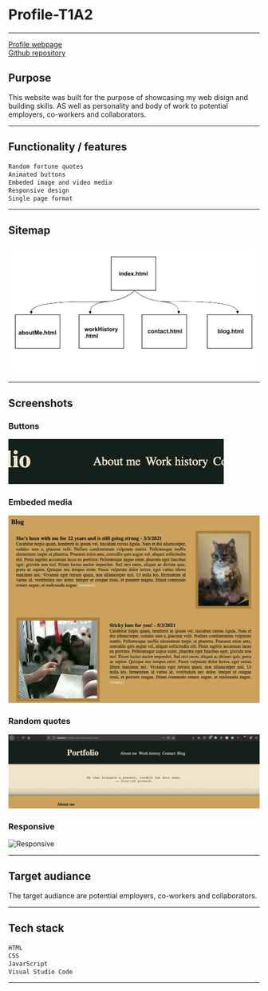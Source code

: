 # Profile-T1A2
---
[Profile webpage](https://rr-593.github.io/Profile-T1A2/ "Webpage")</br>
[Github repository](https://github.com/RR-593/Profile-T1A2 "RR-593/Profile-T1A2")
## Purpose

This website was built for the purpose of showcasing my web disign and building skills. AS well as personality and body of work to potential employers, co-workers and collaborators.

---
## Functionality / features

    Random fortune quotes
    Animated buttons
    Embeded image and video media
    Responsive design
    Single page format
---
## Sitemap
![sitemap](/SlideDeck/sitemap.png)

---
## Screenshots
### Buttons
![Buttons](/SlideDeck/Components/Button-demo.gif)
### Embeded media
![Media](/SlideDeck/Components/Media.gif)
### Random quotes
![Fortune](/SlideDeck/Components/RanFort-Demonstrated.gif)
### Responsive
![Responsive](/SlideDeck/Components/Responsive.gif)

---
## Target audiance

The target audiance are potential employers, co-workers and collaborators.

---
## Tech stack

    HTML
    CSS
    JavarScript
    Visual Studio Code
---